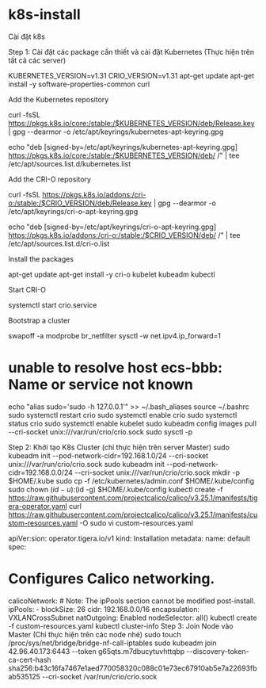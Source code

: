 # k8s-install
Cài đặt k8s


Step 1: Cài đặt các package cần thiết và cài đặt Kubernetes (Thực hiện trên tất cả các server)


KUBERNETES_VERSION=v1.31
CRIO_VERSION=v1.31
apt-get update
apt-get install -y software-properties-common curl

Add the Kubernetes repository

curl -fsSL https://pkgs.k8s.io/core:/stable:/$KUBERNETES_VERSION/deb/Release.key |
    gpg --dearmor -o /etc/apt/keyrings/kubernetes-apt-keyring.gpg

echo "deb [signed-by=/etc/apt/keyrings/kubernetes-apt-keyring.gpg] https://pkgs.k8s.io/core:/stable:/$KUBERNETES_VERSION/deb/ /" |
    tee /etc/apt/sources.list.d/kubernetes.list

Add the CRI-O repository

curl -fsSL https://pkgs.k8s.io/addons:/cri-o:/stable:/$CRIO_VERSION/deb/Release.key |
    gpg --dearmor -o /etc/apt/keyrings/cri-o-apt-keyring.gpg

echo "deb [signed-by=/etc/apt/keyrings/cri-o-apt-keyring.gpg] https://pkgs.k8s.io/addons:/cri-o:/stable:/$CRIO_VERSION/deb/ /" |
    tee /etc/apt/sources.list.d/cri-o.list

Install the packages

apt-get update
apt-get install -y cri-o kubelet kubeadm kubectl

Start CRI-O

systemctl start crio.service

Bootstrap a cluster

swapoff -a
modprobe br_netfilter
sysctl -w net.ipv4.ip_forward=1

# unable to resolve host ecs-bbb: Name or service not known
echo "alias sudo='sudo -h 127.0.0.1'" >> ~/.bash_aliases
source ~/.bashrc
sudo systemctl restart crio
sudo systemctl enable crio
sudo systemctl status crio
sudo systemctl enable kubelet
sudo kubeadm config images pull --cri-socket unix:///var/run/crio/crio.sock
sudo sysctl -p

Step 2: Khởi tạo K8s Cluster (chỉ thực hiện trên server Master)
sudo kubeadm init --pod-network-cidr=192.168.1.0/24 --cri-socket unix:///var/run/crio/crio.sock
sudo kubeadm init --pod-network-cidr=192.168.0.0/24 --cri-socket unix:///var/run/crio/crio.sock
mkdir -p $HOME/.kube
sudo cp -f /etc/kubernetes/admin.conf $HOME/.kube/config
sudo chown $(id -u):$(id -g) $HOME/.kube/config
kubectl create -f https://raw.githubusercontent.com/projectcalico/calico/v3.25.1/manifests/tigera-operator.yaml
curl https://raw.githubusercontent.com/projectcalico/calico/v3.25.1/manifests/custom-resources.yaml -O
sudo vi custom-resources.yaml

apiVer:sion: operator.tigera.io/v1
kind: Installation
metadata:
  name: default
spec:
  # Configures Calico networking.
  calicoNetwork:
    # Note: The ipPools section cannot be modified post-install.
    ipPools:
    - blockSize: 26
      cidr: 192.168.0.0/16
      encapsulation: VXLANCrossSubnet
      natOutgoing: Enabled
      nodeSelector: all()
kubectl create -f custom-resources.yaml
kubectl cluster-info
Step 3: Join Node vào Master (Chỉ thực hiện trên các node nhé)
sudo touch /proc/sys/net/bridge/bridge-nf-call-iptables
sudo kubeadm join 42.96.40.173:6443 --token g65qts.m7dbucytuvhttqbp  --discovery-token-ca-cert-hash sha256:b43c16fa7467e1aed770058320c088c01e73ec67910ab5e7a22693fbab535125 --cri-socket /var/run/crio/crio.sock
